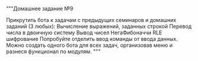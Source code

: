 """Домашнее задание №9

Прикрутить бота к задачам с предыдущих семинаров и домашних заданий (3 любых):
Вычисление выражений, заданных строкой
Перевод числа в двоичную систему
Вывод чисел НегаФибоначчи
RLE шифрование
Попробуйте отделить ввод команды от ввода данных. Можно создать одного бота для всех задач, организовав меню и разнеся функционал по модулям.
"""